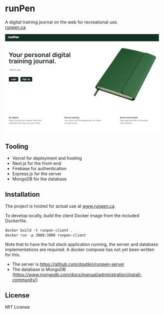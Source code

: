 # runPen

A digital training journal on the web for recreational use.<br>
[runpen.ca](www.runpen.ca)

![runPen Landing Page](public/runPen-landing-page.png)

## Tooling

* Vercel for deployment and hosting
* Next.js for the front-end
* Firebase for authentication
* Express.js for the server
* MongoDB for the database

## Installation
The project is hosted for actual use at www.runpen.ca. 

To develop locally, build the client Docker image from the included Dockerfile.
````
docker build -t runpen-client .
docker run -p 3000:3000 runpen-client
````

Note that to have the full stack application running, the server and database implementations are required. A docker compose has not yet been written for this.
* The server is https://github.com/dgutkin/runpen-server
* The database is MongoDB (https://www.mongodb.com/docs/manual/administration/install-community/)

## License

MIT License
